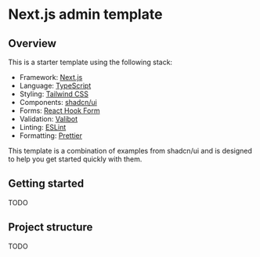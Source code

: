 # Next.js admin template

## Overview

This is a starter template using the following stack:

- Framework: [Next.js](https://nextjs.org/)
- Language: [TypeScript](https://www.typescriptlang.org/)
- Styling: [Tailwind CSS](https://tailwindcss.com/)
- Components: [shadcn/ui](https://ui.shadcn.com/)
- Forms: [React Hook Form](https://react-hook-form.com/)
- Validation: [Valibot](https://valibot.dev/)
- Linting: [ESLint](https://eslint.org/)
- Formatting: [Prettier](https://prettier.io/)

This template is a combination of examples from shadcn/ui and is designed to help you get started quickly with them.

## Getting started

TODO

## Project structure

TODO
